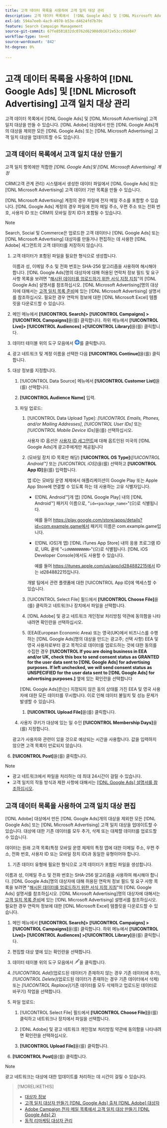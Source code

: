 ```yaml
---
title: 고객 데이터 목록을 사용하여 고객 일치 대상 관리
description: 고객 데이터 목록에서  [!DNL Google Ads] 및 [!DNL Microsoft Advertising] 고객 일치 대상을 만들고 편집하는 방법을 알아봅니다.
exl-id: 594a7ee0-4ac9-4970-b53e-d4624fd7b70c
feature: Search Campaign Management
source-git-commit: 67fe8581832dc0762d62908d01672e53cc95b847
workflow-type: tm+mt
source-wordcount: '842'
ht-degree: 0%

---
```


# 고객 데이터 목록을 사용하여 [!DNL Google Ads] 및 [!DNL Microsoft Advertising] 고객 일치 대상 관리

고객 데이터 목록에서 [!DNL Google Ads] 및 [!DNL Microsoft Advertising] 고객 일치 대상을 만들 수 있습니다. [!DNL Adobe] 대상에서 만든 [!DNL Google Ads]개의 대상을 제외한 모든 [!DNL Google Ads] 또는 [!DNL Microsoft Advertising] 고객 일치 대상을 업데이트할 수도 있습니다.

## 고객 데이터 목록에서 고객 일치 대상 만들기

고객 일치 항목에만 적합한 *[!DNL Google Ads]및 [!DNL Microsoft Advertising] 계정*

CRM(고객 관계 관리) 시스템에서 생성한 데이터 파일에서 [!DNL Google Ads] 또는 [!DNL Microsoft Advertising] 고객 데이터 기반 목록을 만들 수 있습니다.

[!DNL Microsoft Advertising] 계정의 경우 파일에 전자 메일 주소를 포함할 수 있습니다. [!DNL Google Ads] 계정의 경우 파일에 전자 메일 주소, 우편 주소 또는 전화 번호, 사용자 ID 또는 CRM의 모바일 장치 ID가 포함될 수 있습니다.

>[!NOTE]
>
>Search, Social 및 Commerce은 업로드한 고객 데이터나 [!DNL Google Ads] 또는 [!DNL Microsoft Advertising] 대상자를 만들거나 편집하는 데 사용한 [!DNL Adobe] 세그먼트의 고객 데이터를 저장하지 않습니다.

1. 고객 데이터가 포함된 파일을 필요한 형식으로 생성합니다.

   이름과 성, 이메일 주소 및 전화 번호는 SHA-256 알고리즘을 사용하여 해시해야 합니다. <!-- Our UI says all, but GGL docs say don't hash user IDs and device IDs. --> [!DNL Google Ads]명의 대상자에 대해 허용된 연락처 정보 필드 및 요구 사항 목록을 보려면 &quot;[해시된 데이터를 업로드하기 위한 서식 지정 지침](https://support.google.com/google-ads/answer/7476159)&quot;의 [!DNL Google Ads] 설명서를 참조하십시오. [!DNL Microsoft Advertising]명의 대상자에 대해서는 [고객 일치 목록 준비](https://help.ads.microsoft.com/#apex/ads/en/56921)에 있는 [!DNL Microsoft Advertising] 설명서를 참조하십시오. 필요한 경우 연락처 정보에 대한 [!DNL Microsoft Excel] 템플릿을 다운로드할 수 있습니다.

1. 메인 메뉴에서 **[!UICONTROL Search]> [!UICONTROL Campaigns] >[!UICONTROL Campaigns]**&#x200B;을(를) 클릭합니다. 하위 메뉴에서 **[!UICONTROL Live]> [!UICONTROL Audiences] >[!UICONTROL Library]**&#x200B;을(를) 클릭합니다.

1. 데이터 테이블 위의 도구 모음에서 ![만들기](/help/search-social-commerce/assets/add.png "만들기")를 클릭합니다.

1. 광고 네트워크 및 계정 이름을 선택한 다음 **[!UICONTROL Continue]**&#x200B;을(를) 클릭합니다.

1. 대상 정보를 지정합니다.

   1. [!UICONTROL Data Source] 메뉴에서 **[!UICONTROL Customer List]**&#x200B;을(를) 선택합니다.

   1. **[!UICONTROL Audience Name]** 입력.

   1. 파일 업로드:

      1. [!UICONTROL Data Upload Type]: *[!UICONTROL Emails, Phones, and/or Mailing Addresses]*, *[!UICONTROL User IDs]* 또는 *[!UICONTROL Mobile Device IDs]*&#x200B;을(를) 선택하십시오.

         사용자 ID 옵션은 [사용자 ID 세그먼트](https://support.google.com/google-ads/answer/9199250)에 대해 옵트인된 미국의 [!DNL Google Ads]개 광고주에게만 제공됩니다

      1. (모바일 장치 ID 목록만 해당) **[!UICONTROL OS Type]**(*[!UICONTROL Android™]* 또는 *[!UICONTROL iOS]*)을(를) 선택하고 **[!UICONTROL App ID]**&#x200B;을(를) 입력합니다.

         앱 ID는 모바일 운영 체제에서 애플리케이션이 Google Play 또는 Apple App Store에 연결할 수 있도록 하는 데 사용하는 고유 식별자입니다.

         * ([!DNL Android™]개 앱) [!DNL Google Play] 내의 [!DNL Android™] 패키지 이름으로, &quot;`id=<package_name>`&quot;(으)로 식별됩니다.

           예를 들어 https://play.google.com/store/apps/details?id=com.example.game에서 패키지 이름은 com.example.game입니다.

         * ([!DNL iOS]개 앱) [!DNL iTunes App Store] 내의 응용 프로그램 ID로, URL 끝에 &quot;`<idNNNNNNNNN>`&quot;(으)로 식별됩니다. [!DNL iOS Developer Console]에서도 사용할 수 있습니다.

           예를 들어 https://itunes.apple.com/us/app/id284882215에서 ID는 id284882215입니다.

         개발 팀에서 관련 플랫폼에 대한 [!UICONTROL App ID]에 액세스할 수 있습니다.

      1. [!UICONTROL Select File] 필드에서 **[!UICONTROL Choose File]**&#x200B;을(를) 클릭하고 네트워크나 장치에서 파일을 선택합니다.

      1. [!DNL Adobe] 및 광고 네트워크 개인정보 처리방침 약관에 동의함을 나타내려면 확인란을 선택하십시오.

      1. (EEA(European Economic Area) 또는 영국(UK)에서 비즈니스를 수행하는 [!DNL Google Ads]명의 대상을 만드는 광고주; 선택 사항) EEA 및 영국 사용자로부터 광고 목적으로 데이터를 업로드하는 것에 대한 동의를 수집한 경우 **[!UICONTROL If you are doing business in EEA and/or UK, check this box to send consent status as GRANTED for the user data sent to [!DNL Google Ads] for advertising purposes. If left unchecked, we will send consent status as UNSPECIFIED for the user data sent to [!DNL Google Ads] for advertising purposes.]** 옆에 있는 확인란을 선택합니다

      [!DNL Google Ads]은(는) 지정되지 않은 동의 상태를 가진 EEA 및 영국 사용자에 대한 모든 데이터를 무시합니다. 이로 인해 데이터 불일치 및 성능 문제가 발생할 수 있습니다.

      1. **[!UICONTROL Upload File]**&#x200B;을(를) 클릭합니다.

   1. 사용자 쿠키가 대상에 있는 일 수인 **[!UICONTROL Membership Days]**&#x200B;을(를) 지정합니다.

   광고가 사용자와 관련이 있을 것으로 예상되는 시간을 사용합니다. 값을 입력하지 않으면 고객 목록이 만료되지 않습니다.

1. **[!UICONTROL Post]**&#x200B;을(를) 클릭합니다.

>[!NOTE]
>
>* 광고 네트워크에서 파일을 처리하는 데 최대 24시간이 걸릴 수 있습니다.
>* 고객 일치의 작동 방식과 제한 사항에 대해서는 [[!DNL Google Ads] 설명서를 참조하십시오](https://support.google.com/displayvideo/answer/9539301).

## 고객 데이터 목록을 사용하여 고객 일치 대상 편집

[!DNL Adobe] 대상에서 만든 [!DNL Google Ads]개의 대상을 제외한 모든 [!DNL Google Ads] 또는 [!DNL Microsoft Advertising] 고객 일치 대상을 업데이트할 수 있습니다. 대상에 대한 기존 데이터를 모두 추가, 삭제 또는 대체할 데이터를 업로드할 수 있습니다.

데이터는 원래 고객 목록(특정 모바일 운영 체제의 특정 앱에 대한 이메일 주소, 우편 주소, 전화 번호, 사용자 ID 또는 모바일 장치 ID)과 동일한 유형이어야 합니다.

1. 기존 데이터 유형에 필요한 형식으로 고객 데이터가 포함된 파일을 생성합니다.

이름과 성, 이메일 주소 및 전화 번호는 SHA-256 알고리즘을 사용하여 해시해야 합니다. <!-- Our UI says all, but GGL docs say don't hash user IDs and device IDs. --> [!DNL Google Ads]명의 대상자에 대해 허용된 연락처 정보 필드 및 요구 사항 목록을 보려면 &quot;[해시된 데이터를 업로드하기 위한 서식 지정 지침](https://support.google.com/google-ads/answer/7476159)&quot;의 [!DNL Google Ads] 설명서를 참조하십시오. [!DNL Microsoft Advertising]명의 대상자에 대해서는 [고객 일치 목록 준비](https://help.ads.microsoft.com/#apex/ads/en/56921)에 있는 [!DNL Microsoft Advertising] 설명서를 참조하십시오. 필요한 경우 연락처 정보에 대한 [!DNL Microsoft Excel] 템플릿을 다운로드할 수 있습니다.

1. 메인 메뉴에서 **[!UICONTROL Search]> [!UICONTROL Campaigns] >[!UICONTROL Campaigns]**&#x200B;을(를) 클릭합니다. 하위 메뉴에서 **[!UICONTROL Live]> [!UICONTROL Audiences] >[!UICONTROL Library]**&#x200B;을(를) 클릭합니다.

1. 편집할 대상 옆에 있는 확인란을 선택합니다.

1. 데이터 테이블 위의 도구 모음에서 ![편집](/help/search-social-commerce/assets/edit.png)을 클릭합니다.

1. *[!UICONTROL Add]*(업로드된 데이터가 존재하지 않는 경우 기존 데이터에 추가), *[!UICONTROL Delete]*(업로드된 데이터가 존재하는 경우 기존 데이터에서 삭제) 또는 *[!UICONTROL Replace]*(기존 데이터를 모두 삭제하고 업로드된 데이터로 바꾸기) 작업을 선택합니다.

1. 파일 업로드:

   1. [!UICONTROL Select File] 필드에서 **[!UICONTROL Choose File]**&#x200B;을(를) 클릭하고 네트워크나 장치에서 파일을 선택합니다.

   1. [!DNL Adobe] 및 광고 네트워크 개인정보 처리방침 약관에 동의함을 나타내려면 확인란을 선택하십시오.

   1. **[!UICONTROL Upload File]**&#x200B;을(를) 클릭합니다.

1. **[!UICONTROL Post]**&#x200B;을(를) 클릭합니다.

>[!NOTE]
>
>광고 네트워크는 대상에 대한 업데이트를 처리하는 데 시간이 걸릴 수 있습니다.

>[!MORELIKETHIS]
>
>* [대상자 정보](audience-about.md)
>* [고객 일치 대상자 만들기 [!DNL Google Ads] 출처 [!DNL Adobe] 대상자](google-audience-from-adobe-audience.md)
>* [Adobe Campaign 전자 메일 목록에서 고객 일치 대상 만들기 [!DNL Google Ads] 2}](google-audience-from-campaign-email-list.md)
>* [동적 리마케팅 대상자 관리](audience-dynamic-remarketing-manage.md)
